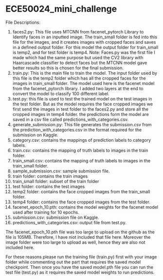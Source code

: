 # ECE50024_mini_challenge

File Descriptions:

1. faces2.py:
   This file uses MTCNN from facenet_pytorch Library to Identify faces in an inputted image. The train_small folder is fed into this file for the images, and it creates images with cropped faces and saves in a defined output folder. For this model the output folder for train_small is temp2, and for test folder is temp4.
    Note: Faces.py was the first file I made which had the same purpose but used the CV2 library with Haarcascade classifier to detect faces but the MTCNN model gave better results so this is chosen for the final submission.
2. train.py:
    This is the main file to train the model. The input folder used by this file is the temp2 folder which has all the cropped faces for the images in train_small folder. The model used here is the facenet model from the facenet_pytorch library. I added two layers at the end to convert the model to classify 100 different label. 
3. test.py: 
   this file is used to test the trained model on the test images in the test folder. But as the model requires the face cropped images we first send the images in test folder to the faces2.py and store all the cropped images in temp4 folder. the predictions form the model are saved in a csv file called predictions_with_categories.csv. 
4. generate_submission.py:
   This file generates the submission.csv from the prediction_with_categories.csv in the format required for the submission on Kaggle. 
5. category.csv:
   contains the mappings of prediction labels to category labels.
6. train.csv:
   contains the mapping of truth labels to images in the train folder.
7. train_small.csv:
   contains the mapping of truth labels to images in the train_small folder.
8. sample_submission.csv:
   sample submission file.
9. train folder:
   contains the train images 
10. train_small folder:
    subset of the train folder
11. test folder:
    contains the test images
12. temp2 folder:
    contains the face cropped images from the train_small folder.
13. temp4 folder:
    contains the face cropped images from the test folder. 
14. facenet_epoch_10.pth:
    contains the model weights for the facenet model used after training for 10 epochs. 
15. submission.csv:
    submission file on Kaggle.
16. predictions_with_categories.csv:
    output file from test.py.

The facenet_epoch_10.pth file was too large to upload on the github as the file is 105MB. Therefore, I have niot included that file here. Moreover the image folder were too large to upload as well, hence they are also not included here. 

For these reasons please run the training file (train.py) first with your image folder while commenting out the part that requires the saved model checkpoint. Then once you have the saved model.pth file you can run the test file (test.py) as it requires the saved model weights to run predictions. 
